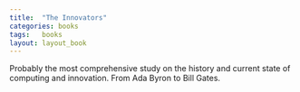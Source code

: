 ```yaml
---
title:  "The Innovators"
categories: books
tags:	books
layout: layout_book
---
```


Probably the most comprehensive study on the history and current state of
computing and innovation. From Ada Byron to Bill Gates.
